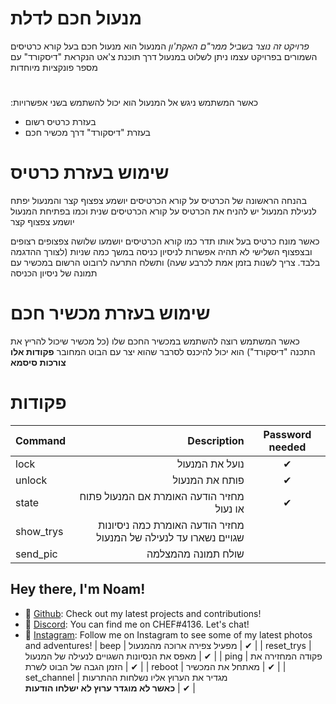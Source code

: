 
# מנעול חכם לדלת

*פרויקט זה נוצר בשביל ממר"ם האקת'ון*
המנעול הוא מנעול חכם בעל קורא כרטיסים השמורים בפרויקט עצמו
ניתן לשלוט במנעול דרך תוכנת צ'אט הנקראת "דיסקורד" עם מספר פונקציות מיוחדות

#

:כאשר המשתמש ניגש אל המנעול הוא יכול להשתמש בשני אפשרויות
* בעזרת כרטיס רשום
* בעזרת "דיסקורד" דרך מכשיר חכם

# שימוש בעזרת כרטיס

בהנחה הראשונה של הכרטיס על קורא הכרטיסים יושמע צפצוף קצר והמנעול יפתח
לנעילת המנעול יש להניח את הכרטיס על קורא הכרטיסים שנית וכמו בפתיחת המנעול יושמע צפצוף קצר

כאשר מונח כרטיס בעל אותו תדר כמו קורא הכרטיסים יושמעו שלושה צפצופים רצופים ובצפצוף השלישי לא תהיה אפשרות לניסיון כניסה במשך כמה שניות (לצורך ההדגמה בלבד. צריך לשנות בזמן אמת לכרבע שעה) ותשלח התרעה לרובוט הרשום במכשיר עם תמונה של ניסיון הכניסה

# שימוש בעזרת מכשיר חכם

כאשר המשתמש רוצה להשתמש במכשיר החכם שלו (כל מכשיר שיכול להריץ את התכנה "דיסקורד") הוא יכול להיכנס לסרבר שהוא יצר עם הבוט המחובר
**פקודות אלו צורכות סיסמא**

# פקודות

| Command |     Description     | Password needed |
|---|---:|:-:|
| lock | נועל את המנעול | ✔ |
| unlock | פותח את המנעול | ✔ |
| state | מחזיר הודעה האומרת אם המנעול פתוח או נעול | ✔ |
| show_trys | מחזיר הודעה האומרת כמה ניסיונות שגויים נשארו עד לנעילה של המנעול |  |
| send_pic | שולח תמונה מהמצלמה |  |





## Hey there, I'm Noam!

- 🌟 [Github](https://github.com/noamavned): Check out my latest projects and contributions!
- 💬 [Discord](https://discord.com/): You can find me on CHEF#4136. Let's chat!
- 📸 [Instagram](https://www.instagram.com/noam_avned/): Follow me on Instagram to see some of my latest photos and adventures!
| beep | מפעיל צפירה ארוכה מהמנעול | ✔ |
| reset_trys | מאפס את הנסיונות השגויים לנעילה של המנעול | ✔ |
| ping | פקודה המחזירה את הזמן הגבה של הבוט לשרת | ✔ |
| reboot | מאתחל את המכשיר | ✔ |
| set_channel | מגדיר את הערוץ אליו נשלחות ההתרעות </br> **כאשר לא מוגדר ערוץ לא ישלחו הודעות** | ✔ |
